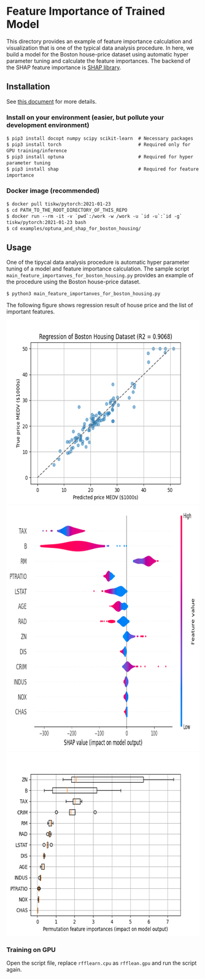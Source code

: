 # Feature Importance of Trained Model

This directory provides an example of feature importance calculation
and visualization that is one of the typical data analysis procedure.
In here, we build a model for the Boston house-price dataset using
automatic hyper parameter tuning and calculate the feature importances.
The backend of the SHAP feature importance is [SHAP library](https://shap.readthedocs.io/en/latest/).


## Installation

See [this document](https://tiskw.gitbook.io/rfflearn/tutorial#setting-up) for more details.

### Install on your environment (easier, but pollute your development environment)

```console
$ pip3 install docopt numpy scipy scikit-learn  # Necessary packages
$ pip3 install torch                            # Required only for GPU training/inference
$ pip3 install optuna                           # Required for hyper parameter tuning
$ pip3 install shap                             # Required for feature importance
```

### Docker image (recommended)

```console
$ docker pull tiskw/pytorch:2021-01-23
$ cd PATH_TO_THE_ROOT_DIRECTORY_OF_THIS_REPO
$ docker run --rm -it -v `pwd`:/work -w /work -u `id -u`:`id -g` tiskw/pytorch:2021-01-23 bash
$ cd examples/optuna_and_shap_for_boston_housing/
```


## Usage

One of the tipycal data analysis procedure is automatic hyper parameter tuning of a model and feature importance calculation.
The sample script `main_feature_importanves_for_boston_housing.py` provides an example of the procedure using the Boston house-price dataset.

```console
$ python3 main_feature_importanves_for_boston_housing.py
```

The following figure shows regression result of house price and the list of important features.

<div align="center">
  <img src="./figure_boston_housing_regression.png" width="640" height="480" alt="Regression result of Boston housing dataset" />
  <img src="./figure_boston_housing_shap_importance.png" width="840" height="640" alt="SHAP importances of Boston housing dataset" />
  <img src="./figure_boston_housing_permutation_importance.png" width="640" height="480" alt="Permutation importances of Boston housing dataset" />
</div>

### Training on GPU

Open the script file, replace `rfflearn.cpu` as `rfflean.gpu` and run the script again.
